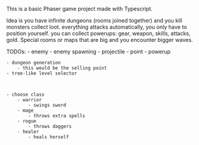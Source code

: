 This is a basic Phaser game project made with Typescript.

Idea is you have infinite dungeons (rooms joined together) and you kill monsters collect loot. everything attacks automatically, you only have to position yourself. you can collect powerups: gear, weapon, skills, attacks, gold. Special rooms or maps that are big and you encounter bigger waves.

TODOs:
    - enemy
    - enemy spawning
    - projectile
    - point
    - powerup

    - dungeon generation
        - this would be the selling point
    - tree-like level selector



    - choose class
        - warrior
            - swings sword
        - mage
            - throws extra spells
        - rogue
            - throws daggers
        - healer
            - heals herself